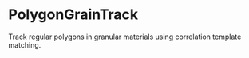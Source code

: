 # PolygonGrainTrack
Track regular polygons in granular materials using correlation template matching.
